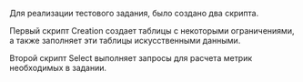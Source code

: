 Для реализации тестового задания, было создано два скрипта.

Первый скрипт Creation создает таблицы с некоторыми ограничениями, а также заполняет эти таблицы искусственными данными.

Второй скрипт Select выполняет запросы для расчета метрик необходимых в задании.